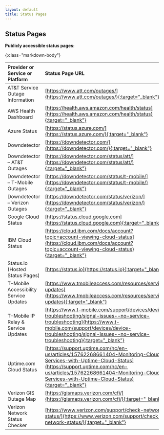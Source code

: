 ```yaml
---
layout: default
title: Status Pages
---
```


## Status Pages

**Publicly accessible status pages:**

{:class="markdown-body"}

| Provider or Service or Platform|Status Page URL|
|:---------------------------------------|:-----------------------------------------------------------------------------------------------------------|
| AT&T Service Outage Information|  [https://www.att.com/outages/](https://www.att.com/outages/){:target="_blank"}|
| AWS Health Dashboard             |  [https://health.aws.amazon.com/health/status](https://health.aws.amazon.com/health/status){:target="_blank"} |
| Azure Status                     |  [https://status.azure.com/](https://status.azure.com/){:target="_blank"}|
| Downdetector| [https://downdetector.com/](https://downdetector.com/){:target="_blank"}|
| Downdetector – AT&T Outages             |  [https://downdetector.com/status/att/](https://downdetector.com/status/att/){:target="_blank"}|
| Downdetector – T-Mobile Outages         |  [https://downdetector.com/status/t-mobile/](https://downdetector.com/status/t-mobile/){:target="_blank"}|
| Downdetector – Verizon Outages          |  [https://downdetector.com/status/verizon/](https://downdetector.com/status/verizon/){:target="_blank"}|
| Google Cloud Status              |  [https://status.cloud.google.com](https://status.cloud.google.com){:target="_blank"} |
| IBM Cloud Status                 |  [https://cloud.ibm.com/docs/account?topic=account-viewing-cloud-status](https://cloud.ibm.com/docs/account?topic=account-viewing-cloud-status){:target="_blank"}|
| Status.io (Hosted Status Pages)  |  [https://status.io](https://status.io){:target="_blank"}|
| T-Mobile Accessibility Service Updates  |  [https://www.tmobileaccess.com/resources/service-updates](https://www.tmobileaccess.com/resources/service-updates){:target="_blank"}|
| T-Mobile IP Relay & Service Updates     |  [https://www.t-mobile.com/support/devices/device-troubleshooting/signal-issues--no-service-troubleshooting](https://www.t-mobile.com/support/devices/device-troubleshooting/signal-issues--no-service-troubleshooting){:target="_blank"}|
| Uptime.com Cloud Status          |  [https://support.uptime.com/hc/en-us/articles/15762268661404-Monitoring-Cloud-Services-with-Uptime-Cloud-Status](https://support.uptime.com/hc/en-us/articles/15762268661404-Monitoring-Cloud-Services-with-Uptime-Cloud-Status){:target="_blank"}|
| Verizon GIS Outage Map                  |  [https://gismaps.verizon.com/cfi/](https://gismaps.verizon.com/cfi/){:target="_blank"}|
| Verizon Network Status Checker          |  [https://www.verizon.com/support/check-network-status/](https://www.verizon.com/support/check-network-status/){:target="_blank"}|

